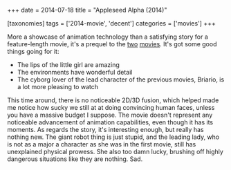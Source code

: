 +++
date = 2014-07-18
title = "Appleseed Alpha (2014)"

[taxonomies]
tags = ['2014-movie', 'decent']
categories = ['movies']
+++

More a showcase of animation technology than a satisfying story for a
feature-length movie, it's a prequel to the [two][] [movies]. It's got
some good things going for it:

-   The lips of the little girl are amazing
-   The environments have wonderful detail
-   The cyborg lover of the lead character of the previous movies,
    Briario, is a lot more pleasing to watch

This time around, there is no noticeable 2D/3D fusion, which helped made
me notice how sucky we still at at doing convincing human faces, unless
you have a massive budget I suppose. The movie doesn't represent any
noticeable advancement of animation capabilities, even though it has its
moments. As regards the story, it's interesting enough, but really has
nothing new. The giant robot thing is just stupid, and the leading lady,
who is not as a major a character as she was in the first movie, still
has unexplained physical prowess. She also too damn lucky, brushing off
highly dangerous situations like they are nothing. Sad.

  [two]: http://tshepang.net/appleseed-2004
  [movies]: http://tshepang.net/appleseed-ex-machina-2007
